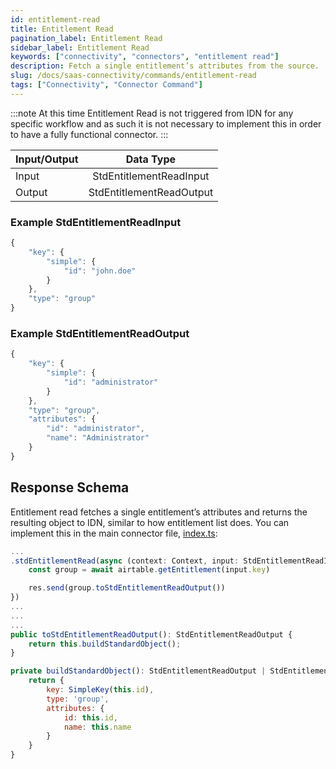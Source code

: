 ```yaml
---
id: entitlement-read
title: Entitlement Read
pagination_label: Entitlement Read
sidebar_label: Entitlement Read
keywords: ["connectivity", "connectors", "entitlement read"]
description: Fetch a single entitlement’s attributes from the source.
slug: /docs/saas-connectivity/commands/entitlement-read
tags: ["Connectivity", "Connector Command"]
---
```


:::note
At this time Entitlement Read is not triggered from IDN for any specific workflow and as such it is not necessary to implement this in order to have a fully functional connector.
:::

| Input/Output |  Data Type                  |
|:-------------|:---------------------------:|
| Input        | StdEntitlementReadInput       |
| Output       | StdEntitlementReadOutput      |

### Example StdEntitlementReadInput

```javascript
{
    "key": {
        "simple": {
            "id": "john.doe"
        }
    },
    "type": "group"
}
```

### Example StdEntitlementReadOutput

```javascript
{
    "key": {
        "simple": {
            "id": "administrator"
        }
    },
    "type": "group",
    "attributes": {
        "id": "administrator",
        "name": "Administrator"
    }
}
```

## Response Schema

Entitlement read fetches a single entitlement’s attributes and returns the resulting object to IDN, similar to how entitlement list does. You can implement this in the main connector file, [index.ts](https://github.com/sailpoint-oss/airtable-example-connector/blob/main/src/index.ts):

```javascript
...
.stdEntitlementRead(async (context: Context, input: StdEntitlementReadInput, res: Response<StdEntitlementReadOutput>) => {
    const group = await airtable.getEntitlement(input.key)

    res.send(group.toStdEntitlementReadOutput())
})
...
...
...
public toStdEntitlementReadOutput(): StdEntitlementReadOutput {
    return this.buildStandardObject();
}

private buildStandardObject(): StdEntitlementReadOutput | StdEntitlementListOutput {
    return {
        key: SimpleKey(this.id),
        type: 'group',
        attributes: {
            id: this.id,
            name: this.name
        }
    }
}
```
